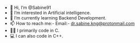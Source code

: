 - 👋 Hi, I’m @Sabine91
- 👀 I’m interested in Artificial intelligence.
- 🌱 I’m currently learning Backend Development.
- 📫 How to reach me:-
  Email:- dr.sabine.kng@protonmail.com
- 👨‍💻 I primarily code in C.
- 💻 I can also code in C++.

<!---
Sabine91/Sabine91 is a ✨ special ✨ repository because its `README.md` (this file) appears on your GitHub profile.
You can click the Preview link to take a look at your changes.
--->
